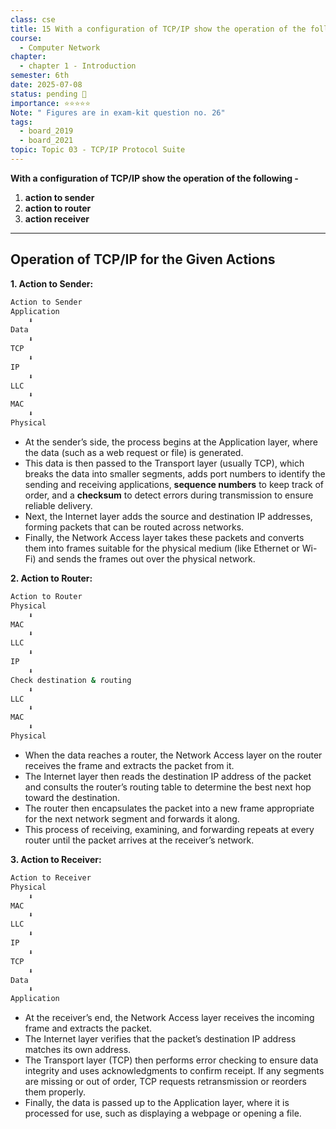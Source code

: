 ```yaml
---
class: cse
title: 15 With a configuration of TCP/IP show the operation of the following
course:
  - Computer Network
chapter:
  - chapter 1 - Introduction
semester: 6th
date: 2025-07-08
status: pending 🛑
importance: ⭐⭐⭐⭐⭐
Note: " Figures are in exam-kit question no. 26"
tags:
  - board_2019
  - board_2021
topic: Topic 03 - TCP/IP Protocol Suite
---
```

**With a configuration of TCP/IP show the operation of the following -**

   1. **action to sender**  
   2. **action to router**  
   3. **action receiver**

---

## Operation of TCP/IP for the Given Actions

**1. Action to Sender:**  

```bash
Action to Sender
Application
    ⬇️
Data
    ⬇️
TCP
    ⬇️
IP
    ⬇️
LLC
    ⬇️
MAC
    ⬇️
Physical
```

- At the sender’s side, the process begins at the Application layer, where the data (such as a web request or file) is generated. 
- This data is then passed to the Transport layer (usually TCP), which breaks the data into smaller segments, adds port numbers to identify the sending and receiving applications, **sequence numbers** to keep track of order, and a **checksum** to detect errors during transmission to ensure reliable delivery. 
- Next, the Internet layer adds the source and destination IP addresses, forming packets that can be routed across networks. 
- Finally, the Network Access layer takes these packets and converts them into frames suitable for the physical medium (like Ethernet or Wi-Fi) and sends the frames out over the physical network.

**2. Action to Router:**  

```bash
Action to Router
Physical
    ⬇️
MAC
    ⬇️
LLC
    ⬇️
IP
    ⬇️
Check destination & routing
    ⬇️
LLC
    ⬇️
MAC
    ⬇️
Physical
```

- When the data reaches a router, the Network Access layer on the router receives the frame and extracts the packet from it. 
- The Internet layer then reads the destination IP address of the packet and consults the router’s routing table to determine the best next hop toward the destination.
- The router then encapsulates the packet into a new frame appropriate for the next network segment and forwards it along. 
- This process of receiving, examining, and forwarding repeats at every router until the packet arrives at the receiver’s network.

**3. Action to Receiver:**  

```bash
Action to Receiver
Physical
    ⬇️
MAC
    ⬇️
LLC
    ⬇️
IP
    ⬇️
TCP
    ⬇️
Data
    ⬇️
Application
```

- At the receiver’s end, the Network Access layer receives the incoming frame and extracts the packet. 
- The Internet layer verifies that the packet’s destination IP address matches its own address. 
- The Transport layer (TCP) then performs error checking to ensure data integrity and uses acknowledgments to confirm receipt. If any segments are missing or out of order, TCP requests retransmission or reorders them properly. 
- Finally, the data is passed up to the Application layer, where it is processed for use, such as displaying a webpage or opening a file.